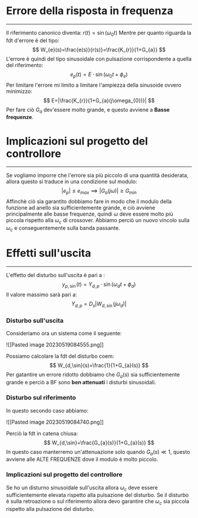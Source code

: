 # Errore della risposta in frequenza
---
Il riferimento canonico diventa: $r(t)=\sin(\omega_{0}t)$
Mentre per quanto riguarda la fdt d'errore è del tipo:
$$
W_{e}(s)=\frac{e(s)}{r(s)}=\frac{K_{r}}{1+G_{a}}
$$
L'errore è quindi del tipo sinusoidale con pulsazione corrispondente a quella del riferimento:
$$
e_{p}(t)=E \cdot \sin(\omega_{0}t+\phi_{e})
$$
Per limitare l'errore mi limito a limitare l'ampiezza della sinusoide ovvero minimizzo:
$$
E=|\frac{K_{r}}{1+G_{a}(j\omega_{0})}|
$$
Per fare ciò $G_{a}$ dev'essere molto grande, e questo avviene a **Basse frequenze**.

# Implicazioni sul progetto del controllore
---
Se vogliamo imporre che l'errore sia più piccolo di una quantità desiderata, allora questo si traduce in una condizione sul modulo:
$$
|e_{p}|\leq e_{max} \implies |G_{a}(j\omega)|\geq G_{min}
$$
Affinchè ciò sia garantito dobbiamo fare in modo che il modulo della funzione ad anello sia sufficientemente grande, e ciò avviene principalmente alle basse frequenze, quindi $\omega$ deve essere molto più piccola rispetto alla $\omega_{c}$ di crossover.
Abbiamo perciò un nuovo vincolo sulla $\omega_{c}$ e conseguentemente sulla banda passante.


# Effetti sull'uscita
---
L'effetto del disturbo sull'uscita è pari a :
$$
y_{p,\sin}(t)=Y_{d,p} \cdot \sin(\omega_{d}t+\phi_{d})
$$
Il valore massimo sarà pari a:
$$
Y_{d,p}=D_{s} |W_{d,\sin}(j\omega_{d})|
$$

### Disturbo sull'uscita

Consideriamo ora un sistema come il seguente:

![[Pasted image 20230519084555.png]]

Possiamo calcolare la fdt del disturbo coem:
$$
W_{d,\sin}(s)=\frac{1}{1+G_{a}(s)}
$$
Per gatantire un errore ridotto dobbiamo che $G_{a}(s)$ sia sufficientemente grande e perciò a BF sono **ben attenuati** i disturbi sinusoidali.

### Disturbo sul riferimento

In questo secondo caso abbiamo:

![[Pasted image 20230519084740.png]]

Perciò la fdt in catena chiusa:
$$
W_{d,\sin}=\frac{G_{a}(s)}{1+G_{a}(s)}
$$
In questo caso manterremo un'attenuazione solo quando $G_{a}(s)\ll 1$, questo avviene alle ALTE FREQUENZE dove il modulo è molto piccolo.

### Implicazioni sul progetto del controllore

Se ho un disturno sinusoidale sull'uscita allora $\omega_{c}$ deve essere sufficientemente elevata rispetto alla pulsazione del disturbo.
Se il disturbo è sulla retroazione o sul riferimento allora devo garantire che $\omega_{c}$ sia piccola rispetto alla pulsazione del disturbo.
